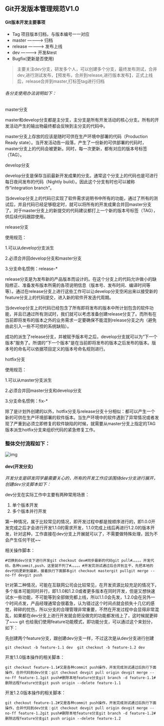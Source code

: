 ## Git开发版本管理规范V1.0

#### Git版本开发主要事项

- Tag 项目版本归档，与版本编号一一对应
- master ————> 归档
- release ————> 发布上线
- dev ————> 开发&test
- Bugfix(更新是否使用)

> 主要关注dev分支，研发多个人，可以创建多个分支，最终发布测试，合并dev,进行测试发布，【预发布，合并到release,进行版本发布】，正式上线后，release合并到master,打标签tag进行归档

###### 各分支使用办法说明如下：

master分支

master和develop分支都是主分支，主分支是所有开发活动的核心分支。所有的开发活动产生的输出物最终都会反映到主分支的代码中。

master分支上存放的应该是随时可供在生产环境中部署的代码（Production Ready state）。当开发活动告一段落，产生了一份新的可供部署的代码时，master分支上的代码会被更新。同时，每一次更新，都有对应的版本号标签（TAG）。

develop分支

develop分支是保存当前最新开发成果的分支。通常这个分支上的代码也是可进行每日夜间发布的代码（Nightly build）。因此这个分支有时也可以被称作“integration branch”。

当develop分支上的代码已实现了软件需求说明书中所有的功能，通过了所有的测试后，并且代码已经足够稳定时，就可以将所有的开发成果合并回master分支了。对于master分支上的新提交的代码建议都打上一个新的版本号标签（TAG），供后续代码跟踪使用。

release分支

使用规范：

1.可以从develop分支派生

2.必须合并回develop分支和master分支

3.分支命名惯例：release-*

release分支是为发布新的产品版本而设计的。在这个分支上的代码允许做小的缺陷修正、准备发布版本所需的各项说明信息（版本号、发布时间、编译时间等等）。通过在release分支上进行这些工作可以让develop分支空闲出来以接受新的feature分支上的代码提交，进入新的软件开发迭代周期。

当develop分支上的代码已经包含了所有即将发布的版本中所计划包含的软件功能，并且已通过所有测试时，我们就可以考虑准备创建release分支了。而所有在当前即将发布的版本之外的业务需求一定要确保不能混到release分支之内（避免由此引入一些不可控的系统缺陷）。

成功的派生了release分支，并被赋予版本号之后，develop分支就可以为“下一个版本”服务了。所谓的“下一个版本”是在当前即将发布的版本之后发布的版本。版本号的命名可以依据项目定义的版本号命名规则进行。

hotfix分支

使用规范：

1.可以从master分支派生

2.必须合并回master分支和develop分支

3.分支命名惯例：fix-*

除了是计划外创建的以外，hotfix分支与release分支十分相似：都可以产生一个新的可供在生产环境部署的软件版本。当生产环境中的软件遇到了异常情况或者发现了严重到必须立即修复的软件缺陷的时候，就需要从master分支上指定的TAG版本派生hotfix分支来组织代码的紧急修复工作。

### 整体交付流程如下：

![img](http://doc.bigaka.com/Public/Uploads/2018-05-28/5b0bec9d0d9d3.png)

#### dev(开发分支)

*开发分支是研发同学最需要关心的，所有的开发工作应该围绕dev分支进行展开，创建dev分支脚本如下：*

dev分支在实际工作中主要有两种常用场景：

1. 单个版本开发
2. 多个版本并行开发

第一种情况，属于比较常见的情况，即开发过程中都是按顺序进行的，即1.0.0开发完成之后才会进行开发1.1.0的需求开发，1.1.0完成上线后再进行1.2.0的版本开发，针对这种，工作直接在dev分支上开展就可以了，不需要做特殊处理，因为不会产生任何干扰~~

相关操作脚本：

```
#切换到dev分支下进行开发git checkout dev#同步最新的代码git pull#。。。。。开发代码，各种commit,push，这里就不列了#。。。。。#开发完测试通过后合并到主干，先把本地的dev代码更新到最新，接着执行下面脚本git checkout mastergit pullgit merge --no-ff devgit push
```

针对第二种情况，可能在互联网公司会比较常见，在开发资源比较充足的情况下，多个版本可能同时并行，即1.1.0和1.2.0或者更多版本在同时开发，但是又想快速试水一些功能，不可能等到全部做完都上线，所以1.1.0会先发，1.2.0会在另外一个时间点发，产品经理通常会很着急，认为错过这个时间点就会损失十几亿的感觉，碎碎的忧伤，所以分支的合理管理非常重要，不然在开发过程中会显得非常混乱，如果都在dev分支上进行开发就会把没做完的功能都发线上了，这时候就更碎了~~~ git 也给我们使用feature功能模式，即功能分支，可以通过这个来划分，如下：

先创建两个feature分支，跟创建dev分支一样，不过这次是从dev分支进行创建

```
git checkout -b feature-1.1 dev  git checkout -b feature-1.2 dev
```

开发1.1.0版本操作的相关脚本：

```
git checkout feature-1.1#又是各种commit push操作，开发完成测试通过后执行下面操作，合并代码到dev分支：git checkout devgit pull origin devgit merge --no-ff feature-1.1git push#删除本地feature分支git branch -d feature-1.1#删除远程feature分支git push origin --delete feature-1.1
```

开发1.2.0版本操作的相关脚本：

```
git checkout feature-1.2#又是各种commit push操作，开发完成测试通过后执行下面操作，合并代码到dev分支：git checkout devgit pull origin devgit merge --no-ff feature-1.2git push#删除本地feature分支git branch -d feature-1.2#删除远程feature分支git push origin --delete feature-1.2
```